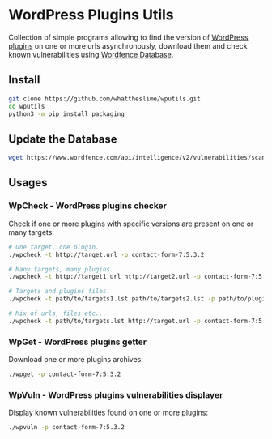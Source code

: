 # WordPress Plugins Utils

Collection of simple programs allowing to find the version of [WordPress plugins](https://wordpress.org/plugins/) on one or more urls asynchronously, download them and check known vulnerabilities using [Wordfence Database](https://www.wordfence.com/threat-intel/vulnerabilities/wordpress-plugins/).

## Install

```bash
git clone https://github.com/whattheslime/wputils.git
cd wputils
python3 -m pip install packaging
```

## Update the Database

```bash
wget https://www.wordfence.com/api/intelligence/v2/vulnerabilities/scanner/ -O vulns.json
```

## Usages

### WpCheck - WordPress plugins checker

Check if one or more plugins with specific versions are present on one or many targets:

```bash
# One target, one plugin.
./wpcheck -t http://target.url -p contact-form-7:5.3.2

# Many targets, many plugins.
./wpcheck -t http://target1.url http://target2.url -p contact-form-7:5.3.2 wordpress-seo:17.2

# Targets and plugins files.
./wpcheck -t path/to/targets1.lst path/to/targets2.lst -p path/to/plugins1.lst path/to/plugins2.lst

# Mix of urls, files etc...
./wpcheck -t path/to/targets.lst http://target.url -p contact-form-7:5.3.2 path/to/plugins.lst
```

### WpGet - WordPress plugins getter

Download one or more plugins archives:

```bash
./wpget -p contact-form-7:5.3.2
```

### WpVuln - WordPress plugins vulnerabilities displayer

Display known vulnerabilities found on one or more plugins:

```bash
./wpvuln -p contact-form-7:5.3.2
```
